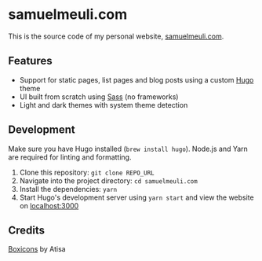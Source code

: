 # samuelmeuli.com

This is the source code of my personal website, [samuelmeuli.com](https://samuelmeuli.com).

## Features

- Support for static pages, list pages and blog posts using a custom [Hugo](https://gohugo.io) theme
- UI built from scratch using [Sass](https://sass-lang.com) (no frameworks)
- Light and dark themes with system theme detection

## Development

Make sure you have Hugo installed (`brew install hugo`). Node.js and Yarn are required for linting and formatting.

1. Clone this repository: `git clone REPO_URL`
2. Navigate into the project directory: `cd samuelmeuli.com`
3. Install the dependencies: `yarn`
4. Start Hugo's development server using `yarn start` and view the website on [localhost:3000](http://localhost:3000)

## Credits

[Boxicons](https://boxicons.com) by Atisa
